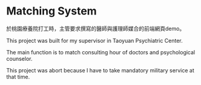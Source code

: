 # Matching System
於桃園療養院打工時，主管要求撰寫的醫師與護理師媒合的前端網頁demo。

This project was built for my supervisor in Taoyuan Psychiatric Center.

The main function is to match consulting hour of doctors and psychological counselor.

This project was abort because I have to take mandatory military service at that time.
